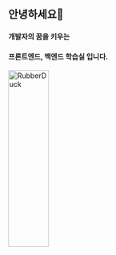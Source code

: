 ## 안녕하세요👋

#### 개발자의 꿈을 키우는

#### **프론트엔드, 백엔드** 학습실 입니다.

<img src="[/path/to/img.jpg](https://www.google.com/url?sa=i&url=https%3A%2F%2Fwww.jobindexworld.com%2Fcontents%2Fview%2F5767&psig=AOvVaw2Pu_l4XZK8qwnd9MocbM7T&ust=1735711656870000&source=images&cd=vfe&opi=89978449&ved=0CBQQjRxqFwoTCNjNq_6r0YoDFQAAAAAdAAAAABAE)" width="40%" height="30%" title="px(픽셀) 크기 설정" alt="RubberDuck"></img>

<!--
**kangmin1998/Kangmin1998** is a ✨ _special_ ✨ repository because its `README.md` (this file) appears on your GitHub profile.

Here are some ideas to get you started:

- 🔭 I’m currently working on ...
- 🌱 I’m currently learning ...
- 👯 I’m looking to collaborate on ...
- 🤔 I’m looking for help with ...
- 💬 Ask me about ...
- 📫 How to reach me: ...
- 😄 Pronouns: ...
- ⚡ Fun fact: ...
-->

